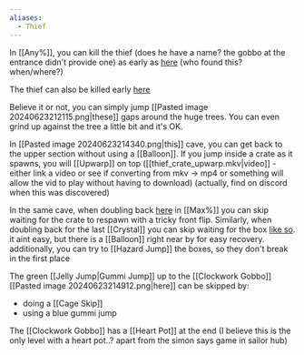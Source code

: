 ```yaml
---
aliases:
  - Thief
---
```

In [[Any%]], you can kill the thief (does he have a name? the gobbo at the entrance didn't provide one) as early as [here](https://youtu.be/dRv3UE2Tbzw&t=438) (who found this? when/where?)

The thief can also be killed early [here](https://youtu.be/lvpVkMP0zHQ&t=1381)

Believe it or not, you can simply jump [[Pasted image 20240623212115.png|these]] gaps around the huge trees. You can even grind up against the tree a little bit and it's OK.

In [[Pasted image 20240623214340.png|this]] cave, you can get back to the upper section without using a [[Balloon]]. If you jump inside a crate as it spawns, you will [[Upwarp]] on top ([[thief_crate_upwarp.mkv|video]] - either link a video or see if converting from mkv -> mp4 or something will allow the vid to play without having to download) (actually, find on discord when this was discovered)

In the same cave, when doubling back [here](https://youtu.be/wdRyuLa9R8M&t=5) in [[Max%]] you can skip waiting for the crate to respawn with a tricky front flip. Similarly, when doubling back for the last [[Crystal]] you can skip waiting for the box [like so](https://youtu.be/wdRyuLa9R8M&t=47). it aint easy, but there is a [[Balloon]] right near by for easy recovery. additionally, you can try to [[Hazard Jump]] the boxes, so they don't break in the first place

The green [[Jelly Jump|Gummi Jump]] up to the [[Clockwork Gobbo]] [[Pasted image 20240623214912.png|here]] can be skipped by:
- doing a [[Cage Skip]]
- using a blue gummi jump

The [[Clockwork Gobbo]] has a [[Heart Pot]] at the end (I believe this is the only level with a heart pot..? apart from the simon says game in sailor hub)